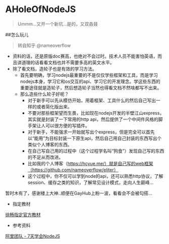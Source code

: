 # AHoleOfNodeJS
> Ummm...又开一个新坑...是的，又双叒叕


##怎么玩儿
> 转自知乎 @nameoverflow

- 资料的话，还是原版doc赛高，也绝对不会过时。技术人员不能害怕英语，而且讲道理的话看看文档也并不需要多高的英文水平。
- 除了看文档，造轮子也是有效的学习方法。
    - 首先要明确，学习nodejs最重要的不是仅仅学些框架和工具，而是学习nodejs本身，学习它和os交互的api、学习它的开发理念。学这些东西的重要途径就是造轮子，然后想造轮子当然也得看文档不然啥都写不出来。
    - 那么造些什么轮子好呢？
      - 对于新手可以先从模仿开始，用着框架、工具什么的然后自己写出一样的或者简化版出来。
      - 不要对那些框架望而生畏，比如现在nodejs开发的半壁江山express，其实就是封装了一下常用的http api，然后提供了一个中间件风格的脚手架让人可以很方便的写插件。
      - 对于新手，不能强求一开始就写出个express，但是完全可以首先以“能用”为目标封装一下原生api，然后自己用自己封装的东西写出个类似个人博客的东西。
      - 在自己写自己用的过程中（这个过程学名叫“狗食”）发现自己写的东西的不足从而改进。
      - 比如我的个人博客（https://hcyue.me/）就是自己写的web框架（https://github.com/nameoverflow/eliter）
      - 这个过程中，你不仅可以学到node的api，还可以熟悉http协议，了解session、缓存之类的知识，了解常见设计模式，走向人生巅峰…

暂时木有了，感谢楼上大神..顺便在GayHub上粉一波，看看会不会被勾搭...
- 指定教材

[徐畅指定官方教材](https://github.com/alsotang/node-lessons)

- 参考资料

[阿里团队 - 7天学会NodeJS](七天学会NodeJS)
